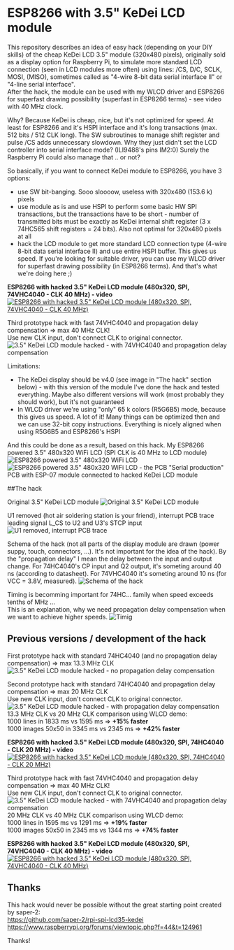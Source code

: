 # ESP8266 with 3.5" KeDei LCD module

This repository describes an idea of easy hack (depending on your DIY skills) of the cheap KeDei LCD 3.5" module (320x480 pixels), originally sold as a display option for Raspberry Pi, to simulate more standard LCD connection (seen in LCD modules more often) using lines: /CS, D/C, SCLK, MOSI, (MISO), sometimes called as "4-wire 8-bit data serial interface II" or "4-line serial interface".<br>
After the hack, the module can be used with my WLCD driver and ESP8266 for superfast drawing possibility (superfast in ESP8266 terms) - see video with 40 MHz clock.

Why? Because KeDei is cheap, nice, but it's not optimized for speed. At least for ESP8266 and it's HSPI interface and it's long transactions (max. 512 bits / 512 CLK long). The SW subroutines to manage shift register and pulse /CS adds unnecessary slowdown. Why they just didn't set the LCD controller into serial interface mode? (ILI9488's pins IM2:0) Surely the Raspberry Pi could also manage that .. or not?

So basically, if you want to connect KeDei module to ESP8266, you have 3 options:
- use SW bit-banging. Sooo sloooow, useless with 320x480 (153.6 k) pixels
- use module as is and use HSPI to perform some basic HW SPI transactions, but the transactions have to be short - number of transmitted bits must be exactly as KeDei internal shift register (3 x 74HC565 shift registers = 24 bits). Also not optimal for 320x480 pixels at all
- hack the LCD module to get more standard LCD connection type (4-wire 8-bit data serial interface II) and use entire HSPI buffer. This gives us speed. If you're looking for suitable driver, you can use my WLCD driver for superfast drawing possibility (in ESP8266 terms). And that's what we're doing here ;)

<b>ESP8266 with hacked 3.5" KeDei LCD module (480x320, SPI, 74VHC4040 - CLK 40 MHz) - video</b><br>
[![ESP8266 with hacked 3.5" KeDei LCD module (480x320, SPI, 74VHC4040 - CLK 40 MHz)](http://img.youtube.com/vi/7dyVdiZUw1o/1.jpg)](http://www.youtube.com/watch?v=7dyVdiZUw1o)

Third prototype hack with fast 74VHC4040 and propagation delay compensation => max 40 MHz CLK!<br>
Use new CLK input, don't connect CLK to original connector.
![3.5" KeDei LCD module hacked - with 74VHC4040 and propagation delay compensation](https://raw.githubusercontent.com/wdim0/esp8266_with_KeDei_lcd_module/master/module_hacked_vhc_with_compensation.jpg)

Limitations:
- The KeDei display should be v4.0 (see image in "The hack" section below) - with this version of the module I've done the hack and tested everything. Maybe also different versions will work (most probably they should work), but it's not guaranteed
- In WLCD driver we're using "only" 65 k colors (R5G6B5) mode, because this gives us speed. A lot of it! Many things can be optimized then and we can use 32-bit copy instructions. Everything is nicely aligned when using R5G6B5 and ESP8266's HSPI

And this could be done as a result, based on this hack. My ESP8266 powered 3.5" 480x320 WiFi LCD (SPI CLK is 40 MHz to LCD module)<br>
![ESP8266 powered 3.5" 480x320 WiFi LCD](https://raw.githubusercontent.com/wdim0/esp8266_with_KeDei_lcd_module/master/ESP8266_with_KeDei_LCD_final.jpg)
![ESP8266 powered 3.5" 480x320 WiFi LCD - the PCB](https://raw.githubusercontent.com/wdim0/esp8266_with_KeDei_lcd_module/master/ESP8266_with_KeDei_LCD_final_PCB.jpg)
"Serial production" PCB with ESP-07 module connected to hacked KeDei LCD module

##The hack

Original 3.5" KeDei LCD module
![Original 3.5" KeDei LCD module](https://raw.githubusercontent.com/wdim0/esp8266_with_KeDei_lcd_module/master/module_original.jpg)

U1 removed (hot air soldering station is your friend), interrupt PCB trace leading signal L_CS to U2 and U3's STCP input
![U1 removed, interrupt PCB trace](https://raw.githubusercontent.com/wdim0/esp8266_with_KeDei_lcd_module/master/module_U1_removed_interrupt_PCB_trace.jpg)

Schema of the hack (not all parts of the display module are drawn (power suppy, touch, connectors, ...). It's not important for the idea of the hack). By the "propagation delay" I mean the delay between the input and output change. For 74HC4040's CP input and Q2 output, it's someting around 40 ns (according to datasheet). For 74VHC4040 it's someting around 10 ns (for VCC = 3.8V, measured).
![Schema of the hack](https://raw.githubusercontent.com/wdim0/esp8266_with_KeDei_lcd_module/master/schema.jpg)

Timing is becomming important for 74HC... family when speed exceeds tenths of MHz ...<br>
This is an explanation, why we need propagation delay compensation when we want to achieve higher speeds.
![Timig](https://raw.githubusercontent.com/wdim0/esp8266_with_KeDei_lcd_module/master/timing.jpg)

## Previous versions / development of the hack

First prototype hack with standard 74HC4040 (and no propagation delay compensation) => max 13.3 MHz CLK
![3.5" KeDei LCD module hacked - no propagation delay compensation](https://raw.githubusercontent.com/wdim0/esp8266_with_KeDei_lcd_module/master/module_hacked_no_compensation.jpg)

Second prototype hack with standard 74HC4040 and propagation delay compensation => max 20 MHz CLK<br>
Use new CLK input, don't connect CLK to original connector.
![3.5" KeDei LCD module hacked - with propagation delay compensation](https://raw.githubusercontent.com/wdim0/esp8266_with_KeDei_lcd_module/master/module_hacked_with_compensation.jpg)
<br>13.3 MHz CLK vs 20 MHz CLK comparison using WLCD demo:<br>
1000 lines in 1833 ms vs 1595 ms => <b>+15% faster</b><br>
1000 images 50x50 in 3345 ms vs 2345 ms => <b>+42% faster</b>

<b>ESP8266 with hacked 3.5" KeDei LCD module (480x320, SPI, 74HC4040 - CLK 20 MHz) - video</b><br>
[![ESP8266 with hacked 3.5" KeDei LCD module (480x320, SPI, 74HC4040 - CLK 20 MHz)](http://img.youtube.com/vi/NzYD4sONz20/1.jpg)](http://www.youtube.com/watch?v=NzYD4sONz20)

Third prototype hack with fast 74VHC4040 and propagation delay compensation => max 40 MHz CLK!<br>
Use new CLK input, don't connect CLK to original connector.
![3.5" KeDei LCD module hacked - with 74VHC4040 and propagation delay compensation](https://raw.githubusercontent.com/wdim0/esp8266_with_KeDei_lcd_module/master/module_hacked_vhc_with_compensation.jpg)
<br>20 MHz CLK vs 40 MHz CLK comparison using WLCD demo:<br>
1000 lines in 1595 ms vs 1291 ms => <b>+19% faster</b><br>
1000 images 50x50 in 2345 ms vs 1344 ms => <b>+74% faster</b>

<b>ESP8266 with hacked 3.5" KeDei LCD module (480x320, SPI, 74VHC4040 - CLK 40 MHz) - video</b><br>
[![ESP8266 with hacked 3.5" KeDei LCD module (480x320, SPI, 74VHC4040 - CLK 40 MHz)](http://img.youtube.com/vi/7dyVdiZUw1o/1.jpg)](http://www.youtube.com/watch?v=7dyVdiZUw1o)

## Thanks

This hack would never be possible without the great starting point created by saper-2:<br>
https://github.com/saper-2/rpi-spi-lcd35-kedei<br>
https://www.raspberrypi.org/forums/viewtopic.php?f=44&t=124961

Thanks!
